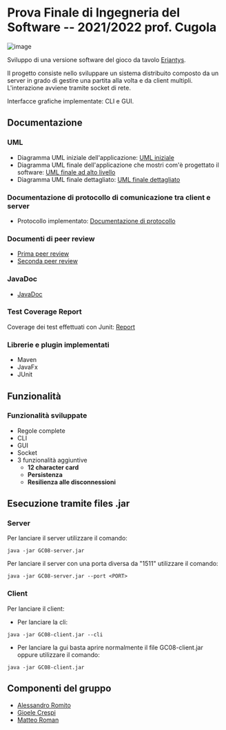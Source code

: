 # Prova Finale di Ingegneria del Software -- 2021/2022 prof. Cugola

![image](https://user-images.githubusercontent.com/100211656/158979476-5ec96f53-0aeb-411f-8213-95391322a81d.png)

Sviluppo di una versione software del gioco da tavolo [Eriantys](https://www.craniocreations.it/prodotto/eriantys).

Il progetto consiste nello sviluppare un sistema distribuito composto da un server in grado di gestire una partita alla volta e da client multipli.
L'interazione avviene tramite socket di rete.

Interfacce grafiche implementate: CLI e GUI.

## Documentazione

### UML
- Diagramma UML iniziale dell'applicazione: [UML iniziale]([link](https://github.com/alessandroromito/ing-sw-2022-romito-roman-crespi/blob/main/deliverables/UML/Initial/UML_initial.png))
- Diagramma UML finale dell'applicazione che mostri com'è progettato il software: [UML finale ad alto livello](https://github.com/alessandroromito/ing-sw-2022-romito-roman-crespi/blob/main/deliverables/UML/Final/HighLevel/UML_HighLevel.png)
- Diagramma UML finale dettagliato: [UML finale dettagliato](https://github.com/alessandroromito/ing-sw-2022-romito-roman-crespi/blob/main/deliverables/UML/Final/Detailed/UML_final_detailed.png)

### Documentazione di protocollo di comunicazione tra client e server
- Protocollo implementato: [Documentazione di protocollo](https://github.com/alessandroromito/ing-sw-2022-romito-roman-crespi/blob/main/deliverables/ProtocolDocumentation/SequenceDiagram.jpeg)

### Documenti di peer review
- [Prima peer review](https://github.com/alessandroromito/ing-sw-2022-romito-roman-crespi/blob/main/deliverables/PeerReviews/Peer%20review%20per%20GC18%20UML%20Model.pdf)
- [Seconda peer review](https://github.com/alessandroromito/ing-sw-2022-romito-roman-crespi/blob/main/deliverables/PeerReviews/Peer%20review%20per%20GC18%20Network.pdf)


### JavaDoc
- [JavaDoc](link)

### Test Coverage Report
Coverage dei test effettuati con Junit: [Report](link)

### Librerie e plugin implementati
- Maven
- JavaFx
- JUnit

## Funzionalità
### Funzionalità sviluppate
- Regole complete
- CLI
- GUI
- Socket
- 3 funzionalità aggiuntive
  - __12 character card__
  - __Persistenza__
  - __Resilienza alle disconnessioni__

## Esecuzione tramite files .jar
### Server
Per lanciare il server utilizzare il comando:
```
java -jar GC08-server.jar
```
Per lanciare il server con una porta diversa da "1511" utilizzare il comando:
```
java -jar GC08-server.jar --port <PORT>
```

### Client
Per lanciare il client:
- Per lanciare la cli:
```
java -jar GC08-client.jar --cli
```
- Per lanciare la gui basta aprire normalmente il file GC08-client.jar oppure utilizzare il comando:
```
java -jar GC08-client.jar
```

## Componenti del gruppo
- [Alessandro Romito](https://github.com/alessandroromito)
- [Gioele Crespi](https://github.com/GioeleCrespi)
- [Matteo Roman](https://github.com/TeoRomensPoli)

